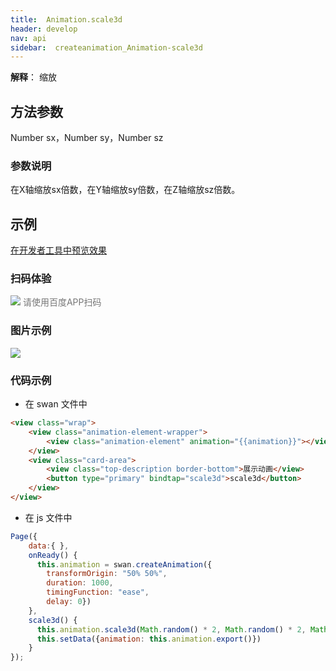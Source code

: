 ```yaml
---
title:  Animation.scale3d
header: develop
nav: api
sidebar:  createanimation_Animation-scale3d
---
```


**解释**： 缩放

 
## 方法参数 
 Number sx，Number sy，Number sz

### 参数说明

 在X轴缩放sx倍数，在Y轴缩放sy倍数，在Z轴缩放sz倍数。
## 示例

<a href="swanide://fragment/a14dbdab55b3b138e98cbd3000e0750c1574216841113" title="在开发者工具中预览效果" target="_self">在开发者工具中预览效果</a> 

### 扫码体验

<div class='scan-code-container'>
    <img src="https://b.bdstatic.com/miniapp/assets/images/doc_demo/scale3d.png" class="demo-qrcode-image" />
    <font color=#777 12px>请使用百度APP扫码</font>
</div>

###  图片示例  
<div class="m-doc-custom-examples">
    <div class="m-doc-custom-examples-correct">
        <img src="https://b.bdstatic.com/miniapp/images/scale3d.gif">
    </div>
    <div class="m-doc-custom-examples-correct">
        <img src=" ">
    </div>
    <div class="m-doc-custom-examples-correct">
        <img src=" ">
    </div>     
</div>
 
### 代码示例 



* 在 swan 文件中

```html
<view class="wrap">
    <view class="animation-element-wrapper">
        <view class="animation-element" animation="{{animation}}"></view>
    </view>
    <view class="card-area">
        <view class="top-description border-bottom">展示动画</view>
        <button type="primary" bindtap="scale3d">scale3d</button>
    </view>
</view>
```
* 在 js 文件中

```js
Page({
    data:{ },
    onReady() {
      this.animation = swan.createAnimation({
        transformOrigin: "50% 50%",
        duration: 1000,
        timingFunction: "ease",
        delay: 0})
    },
    scale3d() {
      this.animation.scale3d(Math.random() * 2, Math.random() * 2, Math.random() * 2).step()
      this.setData({animation: this.animation.export()})
    }
});
```
